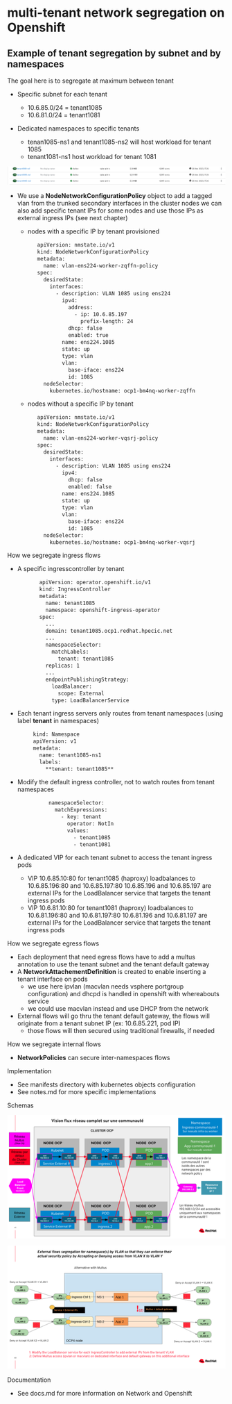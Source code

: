 # multi-tenant network segregation on Openshift

## Example of tenant segregation by subnet and by namespaces

The goal here is to segregate at maximum between tenant

 * Specific subnet for each tenant
   * 10.6.85.0/24 = tenant1085
   * 10.6.81.0/24 = tenant1081
   
 * Dedicated namespaces to specific tenants
   * tenan1085-ns1 and tenant1085-ns2 will host workload for tenant 1085
   * tenant1081-ns1 host workload for tenant 1081
 
 [![namespaces](https://github.com/fdavalo/multi-tenant-network-segregation/blob/main/tenant-ns.png?raw=true)](tenant-ns.png)
 
 * We use a **NodeNetworkConfigurationPolicy** object to add a tagged vlan from the trunked secondary interfaces in the cluster nodes
   we can also add specific tenant IPs for some nodes and use those IPs as external ingress IPs (see next chapter)
   
   * nodes with a specific IP by tenant provisioned 
   
            apiVersion: nmstate.io/v1
            kind: NodeNetworkConfigurationPolicy
            metadata:
              name: vlan-ens224-worker-zqffn-policy
            spec:
              desiredState:
                interfaces:
                  - description: VLAN 1085 using ens224
                    ipv4:
                      address:
                        - ip: 10.6.85.197
                          prefix-length: 24
                      dhcp: false
                      enabled: true
                    name: ens224.1085
                    state: up
                    type: vlan
                    vlan:
                      base-iface: ens224
                      id: 1085
              nodeSelector:
                kubernetes.io/hostname: ocp1-bm4nq-worker-zqffn   
   
   * nodes without a specific IP by tenant

            apiVersion: nmstate.io/v1
            kind: NodeNetworkConfigurationPolicy
            metadata:
              name: vlan-ens224-worker-vqsrj-policy
            spec:
              desiredState:
                interfaces:
                  - description: VLAN 1085 using ens224
                    ipv4:
                      dhcp: false
                      enabled: false
                    name: ens224.1085
                    state: up
                    type: vlan
                    vlan:
                      base-iface: ens224
                      id: 1085
              nodeSelector:
                kubernetes.io/hostname: ocp1-bm4nq-worker-vqsrj
    
How we segregate ingress flows

 * A specific ingresscontroller by tenant

              apiVersion: operator.openshift.io/v1
              kind: IngressController
              metadata:
                name: tenant1085
                namespace: openshift-ingress-operator
              spec:
                ...
                domain: tenant1085.ocp1.redhat.hpecic.net
                ...
                namespaceSelector:
                  matchLabels:
                    tenant: tenant1085
                replicas: 1
                ...
                endpointPublishingStrategy:
                  loadBalancer:
                    scope: External
                  type: LoadBalancerService
                  
 * Each tenant ingress servers only routes from tenant namespaces (using label **tenant** in namespaces)

            kind: Namespace
            apiVersion: v1
            metadata:
              name: tenant1085-ns1
              labels:
                **tenant: tenant1085**

 * Modify the default ingress controller, not to watch routes from tenant namespaces  
    
                 namespaceSelector:
                   matchExpressions:
                     - key: tenant
                       operator: NotIn
                       values:
                         - tenant1085
                         - tenant1081    
    
 * A dedicated VIP for each tenant subnet to access the tenant ingress pods
   * VIP 10.6.85.10:80 for tenant1085 (haproxy) loadbalances to 10.6.85.196:80 and 10.6.85.197:80
     10.6.85.196 and 10.6.85.197 are external IPs for the LoadBalancer service that targets the tenant ingress pods  
   * VIP 10.6.81.10:80 for tenant1081 (haproxy) loadbalances to 10.6.81.196:80 and 10.6.81.197:80
     10.6.81.196 and 10.6.81.197 are external IPs for the LoadBalancer service that targets the tenant ingress pods

How we segregate egress flows

 * Each deployment that need egress flows have to add a multus annotation to use the tenant subnet and the tenant default gateway
 * A **NetworkAttachementDefinition** is created to enable inserting a tenant interface on pods
   * we use here ipvlan (macvlan needs vsphere portgroup configuration) and dhcpd is handled in openshift with whereabouts service
   * we could use macvlan instead and use DHCP from the network
 * External flows will go thru the tenant default gateway, the flows will originate from a tenant subnet IP (ex: 10.6.85.221, pod IP)
   * those flows will then secured using traditional firewalls, if needed

How we segregate internal flows

 * **NetworkPolicies** can secure inter-namespaces flows

Implementation

 * See manifests directory with kubernetes objects configuration
 * See notes.md for more specific implementations

Schemas

[![Schema 1](https://github.com/fdavalo/multi-tenant-network-segregation/blob/main/tenant-seg-flow1.png?raw=true)](tenant-seg-flow1.png)

[![Schema 2](https://github.com/fdavalo/multi-tenant-network-segregation/blob/main/tenant-seg-flow2.png?raw=true)](tenant-seg-flow2.png)

Documentation

 * See docs.md for more information on Network and Openshift
